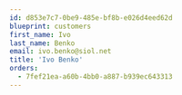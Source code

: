 ```yaml
---
id: d853e7c7-0be9-485e-bf8b-e026d4eed62d
blueprint: customers
first_name: Ivo
last_name: Benko
email: ivo.benko@siol.net
title: 'Ivo Benko'
orders:
  - 7fef21ea-a60b-4bb0-a887-b939ec643313
---
```

